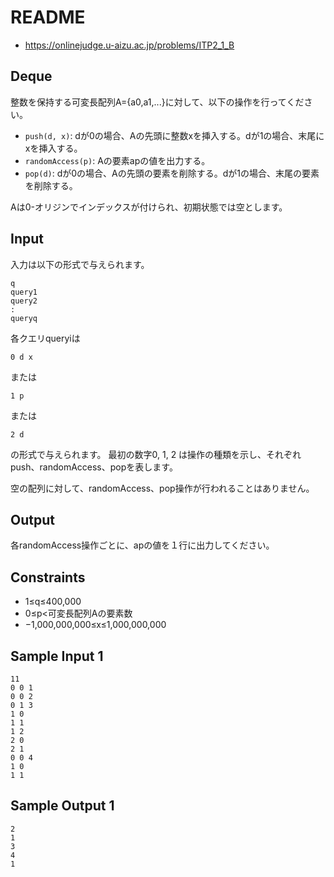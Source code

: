 # README
- <https://onlinejudge.u-aizu.ac.jp/problems/ITP2_1_B>
## Deque
整数を保持する可変長配列A={a0,a1,...}に対して、以下の操作を行ってください。

- `push(d, x)`: dが0の場合、Aの先頭に整数xを挿入する。dが1の場合、末尾にxを挿入する。
- `randomAccess(p)`: Aの要素apの値を出力する。
- `pop(d)`: dが0の場合、Aの先頭の要素を削除する。dが1の場合、末尾の要素を削除する。

Aは0-オリジンでインデックスが付けられ、初期状態では空とします。
## Input
入力は以下の形式で与えられます。

```
q
query1
query2
:
queryq
```

各クエリqueryiは

```
0 d x
```

または

```
1 p
```

または

```
2 d
```

の形式で与えられます。
最初の数字0, 1, 2 は操作の種類を示し、それぞれpush、randomAccess、popを表します。

空の配列に対して、randomAccess、pop操作が行われることはありません。
## Output
各randomAccess操作ごとに、apの値を１行に出力してください。
## Constraints
- 1≤q≤400,000
- 0≤p<可変長配列Aの要素数
- −1,000,000,000≤x≤1,000,000,000
## Sample Input 1
```
11
0 0 1
0 0 2
0 1 3
1 0
1 1
1 2
2 0
2 1
0 0 4
1 0
1 1
```
## Sample Output 1
```
2
1
3
4
1
```
